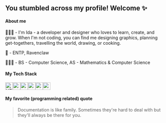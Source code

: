 ##  You stumbled across my profile! Welcome ✨

#### About me 
👩🏻‍💻 - I'm Ida - a developer and designer who loves to learn, create, and grow. When I'm not coding, you can find me designing graphics, planning get-togethers, travelling the world, drawing, or cooking.

🌸 - ENTP, Ravenclaw

👩🏻‍🎓 - BS - Computer Science, AS - Mathematics & Computer Science

#### My Tech Stack

<img width="24px" alt="HTML5" src="https://user-images.githubusercontent.com/36140849/97772202-01433b80-1b02-11eb-9c52-579895a18ad1.png" /><img width="24px" src="https://user-images.githubusercontent.com/36140849/97772202-01433b80-1b02-11eb-9c52-579895a18ad1.png" /><img width="24px" src="https://user-images.githubusercontent.com/36140849/97772202-01433b80-1b02-11eb-9c52-579895a18ad1.png" /><img width="24px" src="https://user-images.githubusercontent.com/36140849/97772202-01433b80-1b02-11eb-9c52-579895a18ad1.png" /><img width="24px" src="https://user-images.githubusercontent.com/36140849/97772202-01433b80-1b02-11eb-9c52-579895a18ad1.png" /><img width="24px" src="https://user-images.githubusercontent.com/36140849/97772202-01433b80-1b02-11eb-9c52-579895a18ad1.png" />



#### My favorite (programming related) quote 
> Documentation is like family. Sometimes they're hard to deal with but they'll always be there for you.





